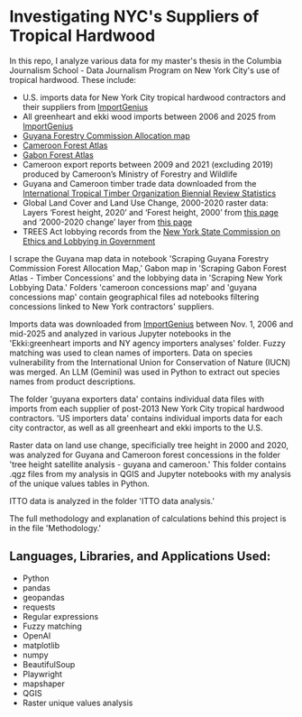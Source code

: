 # Investigating NYC's Suppliers of Tropical Hardwood

In this repo, I analyze various data for my master's thesis in the Columbia Journalism School - Data Journalism Program on New York City's use of tropical hardwood. These include:
- U.S. imports data for New York City tropical hardwood contractors and their suppliers from [ImportGenius](https://www.importgenius.com/)
- All greenheart and ekki wood imports between 2006 and 2025 from [ImportGenius](https://www.importgenius.com/)
- [Guyana Forestry Commission Allocation map](https://cadasta.maps.arcgis.com/apps/webappviewer/index.html?id=e543e1d1d8f04bc29e16b448cd0beb76)
- [Cameroon Forest Atlas](https://data-minfof.opendata.arcgis.com/search?groupIds=c710d96159e14e79934236191bc61121)
- [Gabon Forest Atlas](https://gab.forest-atlas.org/pages/maps)
- Cameroon export reports between 2009 and 2021 (excluding 2019) produced by Cameroon’s Ministry of Forestry and Wildlife
- Guyana and Cameroon timber trade data downloaded from the [International Tropical Timber Organization Biennial Review Statistics](https://www.itto.int/biennal_review/)
- Global Land Cover and Land Use Change, 2000-2020 raster data: Layers ‘Forest height, 2020’ and ‘Forest height, 2000’ from [this page](https://glad.umd.edu/dataset/GLCLUC2020) and ‘2000-2020 change’ layer from [this page](https://storage.googleapis.com/earthenginepartners-hansen/GLCLU2000-2020/v2/download.html)
- TREES Act lobbying records from the [New York State Commission on Ethics and Lobbying in Government](https://reports.ethics.ny.gov/publicquery)

I scrape the Guyana map data in notebook 'Scraping Guyana Forestry Commission Forest Allocation Map,' Gabon map in 'Scraping Gabon Forest Atlas - Timber Concessions' and the lobbying data in 'Scraping New York Lobbying Data.' Folders 'cameroon concessions map' and 'guyana concessions map' contain geographical files ad notebooks filtering concessions linked to New York contractors' suppliers.

Imports data was downloaded from [ImportGenius](https://www.importgenius.com/) between Nov. 1, 2006 and mid-2025 and analyzed in various Jupyter notebooks in the 'Ekki:greenheart imports and NY agency importers analyses' folder. Fuzzy matching was used to clean names of importers. Data on species vulnerability from the International Union for Conservation of Nature (IUCN) was merged. An LLM (Gemini) was used in Python to extract out species names from product descriptions.

The folder 'guyana exporters data' contains individual data files with imports from each supplier of post-2013 New York City tropical hardwood contractors. 'US importers data' contains individual imports data for each city contractor, as well as all greenheart and ekki imports to the U.S. 

Raster data on land use change, specificially tree height in 2000 and 2020, was analyzed for Guyana and Cameroon forest concessions in the folder 'tree height satellite analysis - guyana and cameroon.' This folder contains .qgz files from my analysis in QGIS and Jupyter notebooks with my analysis of the unique values tables in Python. 

ITTO data is analyzed in the folder 'ITTO data analysis.'

The full methodology and explanation of calculations behind this project is in the file 'Methodology.'

## Languages, Libraries, and Applications Used:
- Python
- pandas
- geopandas
- requests
- Regular expressions
- Fuzzy matching
- OpenAI
- matplotlib
- numpy
- BeautifulSoup
- Playwright
- mapshaper
- QGIS
- Raster unique values analysis



